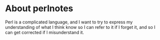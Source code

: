 # About perlnotes

Perl is a complicated language, and I want to try to express my understanding of
what I think know so I can refer to it if I forget it, and so I can get corrected
if I misunderstand it.
